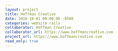 ```yaml
---
layout: project
title: Hoffman Creative
date: 2018-10-01 00:00:00 -0500
categories: website rails
collaborator: Hoffman Creative
collaborator_url: https://www.hoffmancreative.com
project_url: https://www.hoffmancreative.com
read_only: true
---
```

